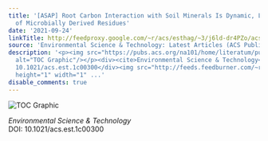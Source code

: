 ```yaml
---
title: '[ASAP] Root Carbon Interaction with Soil Minerals Is Dynamic, Leaving a Legacy
  of Microbially Derived Residues'
date: '2021-09-24'
linkTitle: http://feedproxy.google.com/~r/acs/esthag/~3/j6ld-dr4PZo/acs.est.1c00300
source: 'Environmental Science & Technology: Latest Articles (ACS Publications)'
description: '<p><img src="https://pubs.acs.org/na101/home/literatum/publisher/achs/journals/content/esthag/0/esthag.ahead-of-print/acs.est.1c00300/20210924/images/medium/es1c00300_0006.gif"
  alt="TOC Graphic"/></p><div><cite>Environmental Science & Technology</cite></div><div>DOI:
  10.1021/acs.est.1c00300</div><img src="http://feeds.feedburner.com/~r/acs/esthag/~4/j6ld-dr4PZo"
  height="1" width="1" ...'
disable_comments: true
---
```

<p><img src="https://pubs.acs.org/na101/home/literatum/publisher/achs/journals/content/esthag/0/esthag.ahead-of-print/acs.est.1c00300/20210924/images/medium/es1c00300_0006.gif" alt="TOC Graphic"/></p><div><cite>Environmental Science & Technology</cite></div><div>DOI: 10.1021/acs.est.1c00300</div><img src="http://feeds.feedburner.com/~r/acs/esthag/~4/j6ld-dr4PZo" height="1" width="1" ...